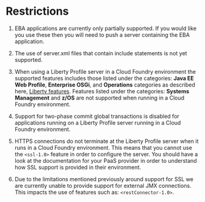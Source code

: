 # Restrictions

1. EBA applications are currently only partially supported.
If you would like you use these then you will need to push a
server containing the EBA application.

2. The use of server.xml files that contain include statements
 is not yet supported.

3. When using a Liberty Profile server in a Cloud Foundry environment
the supported features includes those listed under the categories: **Java
EE Web Profile**, **Enterprise OSGi**, and **Operations** categories as
described here, [Liberty features][]. Features listed under the categories:
**Systems Management** and **z/OS** are not supported when running in a Cloud
Foundry environment.

4. Support for two-phase commit global transactions is disabled for
applications running on a Liberty Profile server running in a Cloud
Foundry environment.

5. HTTPS connections do not terminate at the Liberty Profile server when
it runs in a Cloud Foundry environment. This means that you cannot use the
`<ssl-1.0>` feature in order to configure the server. You should have a look at
the documentation for your PaaS provider in order to understand how SSL support
is provided in their environment.

6. Due to the limitations mentioned previously around support for SSL we are
currently unable to provide support for external JMX connections. This impacts
the use of features such as: `<restConnector-1.0>`.

[Liberty features]: http://pic.dhe.ibm.com/infocenter/wasinfo/v8r5/index.jsp?topic=%2Fcom.ibm.websphere.wlp.nd.doc%2Fae%2Frwlp_feat.html